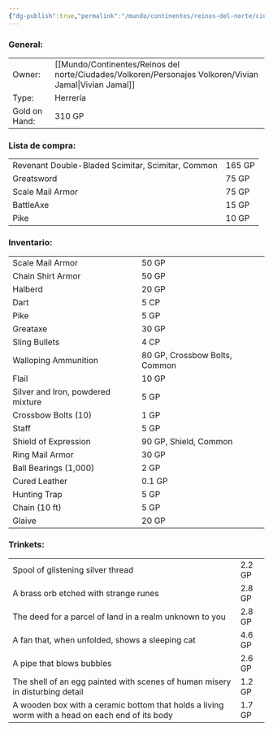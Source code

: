 ```yaml
---
{"dg-publish":true,"permalink":"/mundo/continentes/reinos-del-norte/ciudades/volkoren/establecimientos-volkoren/los-secretos-de-vivian/"}
---
```


### General:

|               |                  |
| ------------- | ---------------- |
| Owner:        | [[Mundo/Continentes/Reinos del norte/Ciudades/Volkoren/Personajes Volkoren/Vivian Jamal\|Vivian Jamal]] |
| Type:         | Herrería         |
| Gold on Hand: | 310 GP           |
### Lista de compra:

|                                                   |        |
| ------------------------------------------------- | ------ |
| Revenant Double-Bladed Scimitar, Scimitar, Common | 165 GP |
| Greatsword                                        | 75 GP  |
| Scale Mail Armor                                  | 75 GP  |
| BattleAxe                                         | 15 GP  |
| Pike                                              | 10 GP  |
### Inventario: 

|                                   |                               |
| --------------------------------- | ----------------------------- |
| Scale Mail Armor                  | 50 GP                         |
| Chain Shirt Armor                 | 50 GP                         |
| Halberd                           | 20 GP                         |
| Dart                              | 5 CP                          |
| Pike                              | 5 GP                          |
| Greataxe                          | 30 GP                         |
| Sling Bullets                     | 4 CP                          |
| Walloping Ammunition              | 80 GP, Crossbow Bolts, Common |
| Flail                             | 10 GP                         |
| Silver and Iron, powdered mixture | 5 GP                          |
| Crossbow Bolts (10)               | 1 GP                          |
| Staff                             | 5 GP                          |
| Shield of Expression              | 90 GP, Shield, Common         |
| Ring Mail Armor                   | 30 GP                         |
| Ball Bearings (1,000)             | 2 GP                          |
| Cured Leather                     | 0.1 GP                        |
| Hunting Trap                      | 5 GP                          |
| Chain (10 ft)                     | 5 GP                          |
| Glaive                            | 20 GP                         |
### Trinkets:

|                                                                                                 |        |
| ----------------------------------------------------------------------------------------------- | ------ |
| Spool of glistening silver thread                                                               | 2.2 GP |
| A brass orb etched with strange runes                                                           | 2.8 GP |
| The deed for a parcel of land in a realm unknown to you                                         | 2.8 GP |
| A fan that, when unfolded, shows a sleeping cat                                                 | 4.6 GP |
| A pipe that blows bubbles                                                                       | 2.6 GP |
| The shell of an egg painted with scenes of human misery in disturbing detail                    | 1.2 GP |
| A wooden box with a ceramic bottom that holds a living worm with a head on each end of its body | 1.7 GP |
